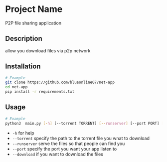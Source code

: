 # Project Name
P2P file sharing application

## Description
allow you download files via p2p network

## Installation


```bash
# Example
git clone https://github.com/blueonline07/net-app
cd net-app
pip install -r requirements.txt
```

## Usage

```bash
# Example
python3  main.py [-h] [--torrent TORRENT] [--runserver] [--port PORT] [--download]
```
- `-h` for help
- `--torrent` specify the path to the torrent file you wnat to download
- `--runserver` serve the files so that people can find you
- `--port` specify the port you want your app listen to
- `--download` if you want to download the files